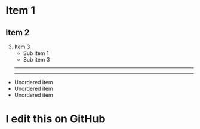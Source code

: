 # Item 1
## Item 2
3. Item 3
   * Sub item 1
   * Sub item 3
   ***
   ---
* Unordered item
* Unordered item
* Unordered item
# I edit this on GitHub
